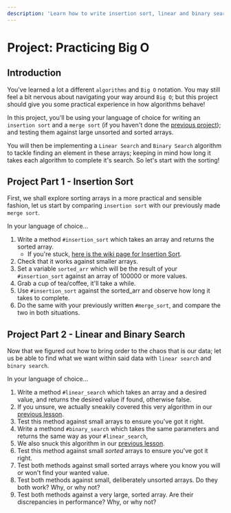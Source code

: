 ```yaml
---
description: 'Learn how to write insertion sort, linear and binary search methods.'
---
```


# Project: Practicing Big O

## Introduction

You've learned a lot a different `algorithms` and `Big O` notation. You may still feel a bit nervous about navigating your way around `Big O`; but this project should give you some practical experience in how algorithms behave!

In this project, you'll be using your language of choice for writing an `insertion sort` and a `merge sort` \(if you haven't done the [previous project](https://www.learnhowtocodebook.com/deep-dives/computer-science/recursion-and-algorithms/more-on-algorithms)\); and testing them against large unsorted and sorted arrays.

You will then be implementing a `Linear Search` and `Binary Search` algorithm to tackle finding an element in these arrays; keeping in mind how long it takes each algorithm to complete it's search. So let's start with the sorting!

## Project Part 1 - Insertion Sort

First, we shall explore sorting arrays in a more practical and sensible fashion, let us start by comparing `insertion sort` with our previously made `merge sort`.

In your language of choice...

1. Write a method `#insertion_sort` which takes an array and returns the sorted array.
   * If you're stuck, [here is the wiki page for Insertion Sort](https://en.wikipedia.org/wiki/Insertion_sort).
2. Check that it works against smaller arrays. 
3. Set a variable `sorted_arr` which will be the result of your `#insertion_sort` against an array of 100000 or more values.
4. Grab a cup of tea/coffee, it'll take a while.
5. Use `#insertion_sort` against the sorted\_arr and observe how long it takes to complete.
6. Do the same with your previously written `#merge_sort`, and compare the two in both situations.

## Project Part 2 - Linear and Binary Search

Now that we figured out how to bring order to the chaos that is our data; let us be able to find what we want within said data with `linear search` and `binary search`.

In your language of choice... 

1. Write a method `#linear_search` which takes an array and a desired value, and returns the desired value if found, otherwise false.
2. If you unsure, we actually sneakily covered this very algorithm in our [previous lesson](https://www.learnhowtocodebook.com/deep-dives/computer-science/recursion-and-algorithms/big-o).
3. Test this method against small arrays to ensure you've got it right.
4. Write a methond `#binary_search` which takes the same parameters and returns the same way as your `#linear_search`,
5. We also snuck this algorithm in our [previous lesson](https://www.learnhowtocodebook.com/deep-dives/computer-science/recursion-and-algorithms/big-o).
6. Test this method against small _sorted_ arrays to ensure you've got it right.
7. Test both methods against small sorted arrays where you know you will or won't find your wanted value.
8. Test both methods against small, deliberately unsorted arrays. Do they both work? Why, or why not?
9. Test both methods against a very large, sorted array. Are their discrepancies in performance? Why, or why not?

